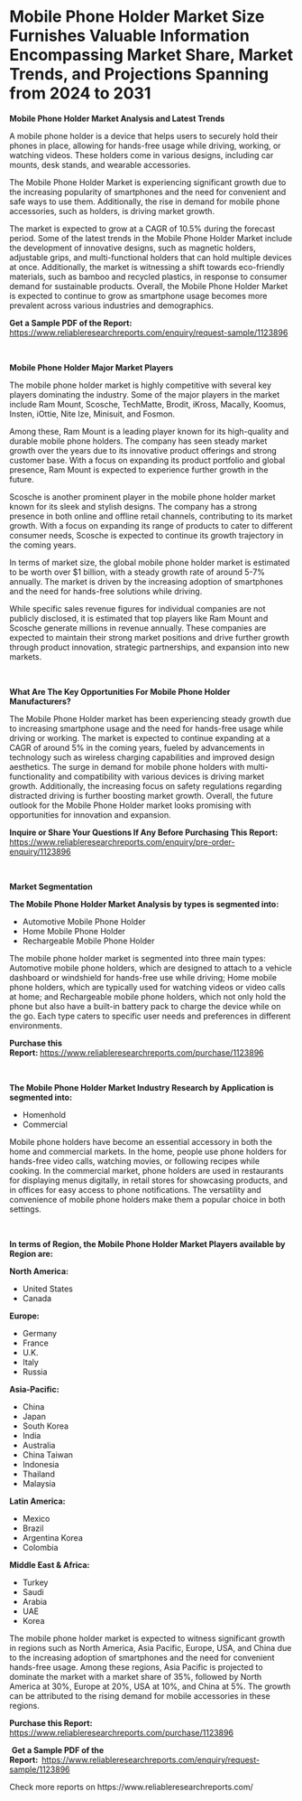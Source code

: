 <p><h1>Mobile Phone Holder Market Size Furnishes Valuable Information Encompassing Market Share, Market Trends, and Projections Spanning from 2024 to 2031</h1></p><p><strong>Mobile Phone Holder Market Analysis and Latest Trends</strong></p>
<p><p>A mobile phone holder is a device that helps users to securely hold their phones in place, allowing for hands-free usage while driving, working, or watching videos. These holders come in various designs, including car mounts, desk stands, and wearable accessories.</p><p>The Mobile Phone Holder Market is experiencing significant growth due to the increasing popularity of smartphones and the need for convenient and safe ways to use them. Additionally, the rise in demand for mobile phone accessories, such as holders, is driving market growth.</p><p>The market is expected to grow at a CAGR of 10.5% during the forecast period. Some of the latest trends in the Mobile Phone Holder Market include the development of innovative designs, such as magnetic holders, adjustable grips, and multi-functional holders that can hold multiple devices at once. Additionally, the market is witnessing a shift towards eco-friendly materials, such as bamboo and recycled plastics, in response to consumer demand for sustainable products. Overall, the Mobile Phone Holder Market is expected to continue to grow as smartphone usage becomes more prevalent across various industries and demographics.</p></p>
<p><strong>Get a Sample PDF of the Report:&nbsp;</strong> <a href="https://www.reliableresearchreports.com/enquiry/request-sample/1123896">https://www.reliableresearchreports.com/enquiry/request-sample/1123896</a></p>
<p>&nbsp;</p>
<p><strong>Mobile Phone Holder Major Market Players</strong></p>
<p><p>The mobile phone holder market is highly competitive with several key players dominating the industry. Some of the major players in the market include Ram Mount, Scosche, TechMatte, Brodit, iKross, Macally, Koomus, Insten, iOttie, Nite Ize, Minisuit, and Fosmon.</p><p>Among these, Ram Mount is a leading player known for its high-quality and durable mobile phone holders. The company has seen steady market growth over the years due to its innovative product offerings and strong customer base. With a focus on expanding its product portfolio and global presence, Ram Mount is expected to experience further growth in the future.</p><p>Scosche is another prominent player in the mobile phone holder market known for its sleek and stylish designs. The company has a strong presence in both online and offline retail channels, contributing to its market growth. With a focus on expanding its range of products to cater to different consumer needs, Scosche is expected to continue its growth trajectory in the coming years.</p><p>In terms of market size, the global mobile phone holder market is estimated to be worth over $1 billion, with a steady growth rate of around 5-7% annually. The market is driven by the increasing adoption of smartphones and the need for hands-free solutions while driving.</p><p>While specific sales revenue figures for individual companies are not publicly disclosed, it is estimated that top players like Ram Mount and Scosche generate millions in revenue annually. These companies are expected to maintain their strong market positions and drive further growth through product innovation, strategic partnerships, and expansion into new markets.</p></p>
<p>&nbsp;</p>
<p><strong>What Are The Key Opportunities For Mobile Phone Holder Manufacturers?</strong></p>
<p><p>The Mobile Phone Holder market has been experiencing steady growth due to increasing smartphone usage and the need for hands-free usage while driving or working. The market is expected to continue expanding at a CAGR of around 5% in the coming years, fueled by advancements in technology such as wireless charging capabilities and improved design aesthetics. The surge in demand for mobile phone holders with multi-functionality and compatibility with various devices is driving market growth. Additionally, the increasing focus on safety regulations regarding distracted driving is further boosting market growth. Overall, the future outlook for the Mobile Phone Holder market looks promising with opportunities for innovation and expansion.</p></p>
<p><strong>Inquire or Share Your Questions If Any Before Purchasing This Report:</strong> <a href="https://www.reliableresearchreports.com/enquiry/pre-order-enquiry/1123896">https://www.reliableresearchreports.com/enquiry/pre-order-enquiry/1123896</a></p>
<p>&nbsp;</p>
<p><strong>Market Segmentation</strong></p>
<p><strong>The Mobile Phone Holder Market Analysis by types is segmented into:</strong></p>
<p><ul><li>Automotive Mobile Phone Holder</li><li>Home Mobile Phone Holder</li><li>Rechargeable Mobile Phone Holder</li></ul></p>
<p><p>The mobile phone holder market is segmented into three main types: Automotive mobile phone holders, which are designed to attach to a vehicle dashboard or windshield for hands-free use while driving; Home mobile phone holders, which are typically used for watching videos or video calls at home; and Rechargeable mobile phone holders, which not only hold the phone but also have a built-in battery pack to charge the device while on the go. Each type caters to specific user needs and preferences in different environments.</p></p>
<p><strong>Purchase this Report:&nbsp;</strong><a href="https://www.reliableresearchreports.com/purchase/1123896">https://www.reliableresearchreports.com/purchase/1123896</a></p>
<p>&nbsp;</p>
<p><strong>The Mobile Phone Holder Market Industry Research by Application is segmented into:</strong></p>
<p><ul><li>Homenhold</li><li>Commercial</li></ul></p>
<p><p>Mobile phone holders have become an essential accessory in both the home and commercial markets. In the home, people use phone holders for hands-free video calls, watching movies, or following recipes while cooking. In the commercial market, phone holders are used in restaurants for displaying menus digitally, in retail stores for showcasing products, and in offices for easy access to phone notifications. The versatility and convenience of mobile phone holders make them a popular choice in both settings.</p></p>
<p>&nbsp;</p>
<p><strong>In terms of Region, the Mobile Phone Holder Market Players available by Region are:</strong></p>
<p>
    <p> <strong> North America: </strong>
        <ul>
            <li>United States</li>
            <li>Canada</li>
        </ul>
        </p> 
    <p> <strong> Europe: </strong>
        <ul>
            <li>Germany</li>
            <li>France</li>
            <li>U.K.</li>
            <li>Italy</li>
            <li>Russia</li>
        </ul>
        </p> 
    <p> <strong> Asia-Pacific: </strong>
        <ul>
            <li>China</li>
            <li>Japan</li>
            <li>South Korea</li>
            <li>India</li>
            <li>Australia</li>
            <li>China Taiwan</li>
            <li>Indonesia</li>
            <li>Thailand</li>
            <li>Malaysia</li>
        </ul>
        </p> 
    <p> <strong> Latin America: </strong>
        <ul>
            <li>Mexico</li>
            <li>Brazil</li>
            <li>Argentina Korea</li>
            <li>Colombia</li>
        </ul>
        </p> 
    <p> <strong> Middle East & Africa: </strong>
        <ul>
            <li>Turkey</li>
            <li>Saudi</li>
            <li>Arabia</li>
            <li>UAE</li>
            <li>Korea</li>
        </ul>
    </p>
    </p>
<p><p>The mobile phone holder market is expected to witness significant growth in regions such as North America, Asia Pacific, Europe, USA, and China due to the increasing adoption of smartphones and the need for convenient hands-free usage. Among these regions, Asia Pacific is projected to dominate the market with a market share of 35%, followed by North America at 30%, Europe at 20%, USA at 10%, and China at 5%. The growth can be attributed to the rising demand for mobile accessories in these regions.</p></p>
<p><strong>Purchase this Report: </strong><a href="https://www.reliableresearchreports.com/purchase/1123896">https://www.reliableresearchreports.com/purchase/1123896</a></p>
<p>&nbsp;<strong>Get a Sample PDF of the Report:&nbsp;&nbsp;</strong><a href="https://www.reliableresearchreports.com/enquiry/request-sample/1123896">https://www.reliableresearchreports.com/enquiry/request-sample/1123896</a></p>
<p><strong></strong></p>
<p>Check more reports on https://www.reliableresearchreports.com/</p>
